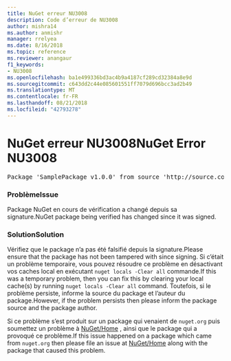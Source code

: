 ```yaml
---
title: NuGet erreur NU3008
description: Code d’erreur de NU3008
author: mishra14
ms.author: anmishr
manager: rrelyea
ms.date: 8/16/2018
ms.topic: reference
ms.reviewer: anangaur
f1_keywords:
- NU3008
ms.openlocfilehash: ba1e499336bd3ac4b9a4187cf289cd32384a8e9d
ms.sourcegitcommit: c643dd2c44e085601551ff7079d696bcc3ad2b49
ms.translationtype: MT
ms.contentlocale: fr-FR
ms.lasthandoff: 08/21/2018
ms.locfileid: "42793278"
---
```

# <a name="nuget-error-nu3008"></a><span data-ttu-id="99c11-103">NuGet erreur NU3008</span><span class="sxs-lookup"><span data-stu-id="99c11-103">NuGet Error NU3008</span></span>

<pre>Package 'SamplePackage v1.0.0' from source 'http://source.com/index.json': The package integrity check failed.</pre>

### <a name="issue"></a><span data-ttu-id="99c11-104">Problème</span><span class="sxs-lookup"><span data-stu-id="99c11-104">Issue</span></span>

<span data-ttu-id="99c11-105">Package NuGet en cours de vérification a changé depuis sa signature.</span><span class="sxs-lookup"><span data-stu-id="99c11-105">NuGet package being verified has changed since it was signed.</span></span>


### <a name="solution"></a><span data-ttu-id="99c11-106">Solution</span><span class="sxs-lookup"><span data-stu-id="99c11-106">Solution</span></span>

<span data-ttu-id="99c11-107">Vérifiez que le package n’a pas été falsifié depuis la signature.</span><span class="sxs-lookup"><span data-stu-id="99c11-107">Please ensure that the package has not been tampered with since signing.</span></span> <span data-ttu-id="99c11-108">Si c’était un problème temporaire, vous pouvez résoudre ce problème en désactivant vos caches local en exécutant `nuget locals -Clear all` commande.</span><span class="sxs-lookup"><span data-stu-id="99c11-108">If this was a temporary problem, then you can fix this by clearing your local cache(s) by running `nuget locals -Clear all` command.</span></span> <span data-ttu-id="99c11-109">Toutefois, si le problème persiste, informe la source du package et l’auteur du package.</span><span class="sxs-lookup"><span data-stu-id="99c11-109">However, if the problem persists then please inform the package source and the package author.</span></span>

<span data-ttu-id="99c11-110">Si ce problème s’est produit sur un package qui venaient de `nuget.org` puis soumettez un problème à [NuGet/Home](https://github.com/NuGet/Home/issues) , ainsi que le package qui a provoqué ce problème.</span><span class="sxs-lookup"><span data-stu-id="99c11-110">If this issue happened on a package which came from `nuget.org` then please file an issue at [NuGet/Home](https://github.com/NuGet/Home/issues) along with the package that caused this problem.</span></span>


